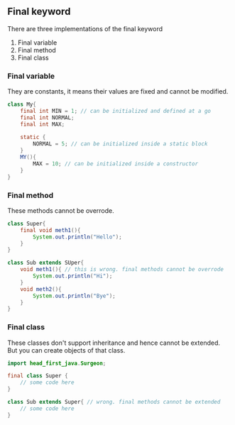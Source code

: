 ## Final keyword
There are three implementations of the final keyword

1. Final variable
2. Final method
3. Final class

### Final variable
They are constants, it means their values are fixed and cannot be modified.
```java
class My{
    final int MIN = 1; // can be initialized and defined at a go
    final int NORMAL;
    final int MAX;
    
    static {
        NORMAL = 5; // can be initialized inside a static block
    }
    MY(){
        MAX = 10; // can be initialized inside a constructor
    }
}
```

### Final method
These methods cannot be overrode.
```java
class Super{
    final void meth1(){
        System.out.println("Hello");
    }
}

class Sub extends SUper{
    void meth1(){ // this is wrong. final methods cannot be overrode
        System.out.println("Hi");
    }
    void meth2(){
        System.out.println("Bye");
    }
}
```

### Final class
These classes don't support inheritance and hence cannot be extended. But you can create objects of that class.
```java
import head_first_java.Surgeon;

final class Super {
    // some code here
}

class Sub extends Super{ // wrong. final methods cannot be extended
    // some code here
}
```